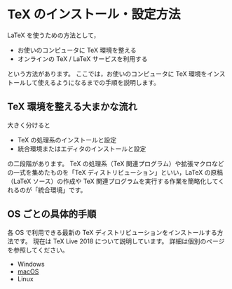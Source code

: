 # TeX のインストール・設定方法

LaTeX を使うための方法として，

- お使いのコンピュータに TeX 環境を整える
- オンラインの TeX / LaTeX サービスを利用する

という方法があります。
ここでは，お使いのコンピュータに TeX 環境をインストールして使えるようになるまでの手順を説明します。

## TeX 環境を整える大まかな流れ

大きく分けると

+ TeX の処理系のインストールと設定
+ 統合環境またはエディタのインストールと設定

の二段階があります。
TeX の処理系（TeX 関連プログラム）や拡張マクロなどの一式を集めたものを「TeX ディストリビューション」といい，LaTeX の原稿（LaTeX ソース）の作成や TeX 関連プログラムを実行する作業を簡略化してくれるのが「統合環境」です。

## OS ごとの具体的手順

各 OS で利用できる最新の TeX ディストリビューションをインストールする方法です。
現在は TeX Live 2018 について説明しています。
詳細は個別のページを参照してください。

- Windows
- [macOS](./macos.md)
- Linux
